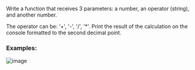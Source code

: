 Write a function that receives 3 parameters: a number, an operator (string), and another number.

The operator can be: '+', '-', '/', '*'. Print the result of the calculation on the console formatted to the second decimal point.

### Examples:

![image](https://github.com/nsinorov/SoftUniMainPath/assets/45227327/9bed6272-642b-4e9a-880e-67ee63df5960)
